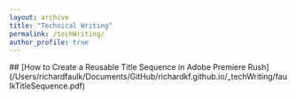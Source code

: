 ```yaml
---
layout: archive
title: "Technical Writing"
permalink: /techWriting/
author_profile: true
---
```

<p> </p>
<p> </p>
## [How to Create a Reusable Title Sequence in Adobe Premiere Rush](/Users/richardfaulk/Documents/GitHub/richardkf.github.io/_techWriting/faulkTitleSequence.pdf)
